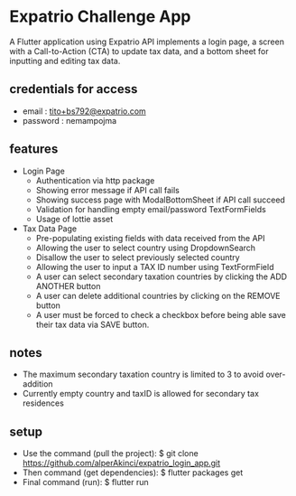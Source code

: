# Expatrio Challenge App

A Flutter application using Expatrio API implements a login page, a screen with
a Call-to-Action (CTA) to update tax data, and a bottom sheet for inputting and editing tax data.

## credentials for access 
- email : tito+bs792@expatrio.com
- password : nemampojma

## features
- Login Page
  - Authentication via http package
  - Showing error message if API call fails
  - Showing success page with ModalBottomSheet if API call succeed
  - Validation for handling empty email/password TextFormFields
  - Usage of lottie asset
- Tax Data Page
  - Pre-populating existing fields with data received from the API
  - Allowing the user to select country using DropdownSearch
  - Disallow the user to select previously selected country
  - Allowing the user to input a TAX ID number using TextFormField
  - A user can select secondary taxation countries by clicking the ADD ANOTHER button
  - A user can delete additional countries by clicking on the REMOVE button
  - A user must be forced to check a checkbox before being able save their tax data via SAVE button.
## notes
 - The maximum secondary taxation country is limited to 3 to avoid over-addition
 - Currently empty country and taxID is allowed for secondary tax residences

## setup
* Use the command (pull the project): $ git clone https://github.com/alperAkinci/expatrio_login_app.git
* Then command (get dependencies): $ flutter packages get
* Final command (run): $ flutter run

 

  
  
  


